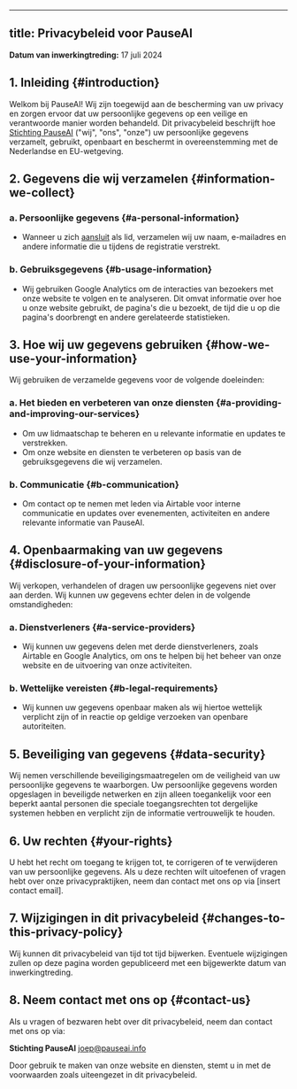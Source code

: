 

---
title: Privacybeleid voor PauseAI
---
 <!-- end of frontmatter metadata, dashes above need to stay -->
**Datum van inwerkingtreding:** 17 juli 2024

## 1. Inleiding {#introduction}

Welkom bij PauseAI!
Wij zijn toegewijd aan de bescherming van uw privacy en zorgen ervoor dat uw persoonlijke gegevens op een veilige en verantwoorde manier worden behandeld.
Dit privacybeleid beschrijft hoe [Stichting PauseAI](/legal) ("wij", "ons", "onze") uw persoonlijke gegevens verzamelt, gebruikt, openbaart en beschermt in overeenstemming met de Nederlandse en EU-wetgeving.

## 2. Gegevens die wij verzamelen {#information-we-collect}

### a. Persoonlijke gegevens {#a-personal-information}
- Wanneer u zich [aansluit](/join) als lid, verzamelen wij uw naam, e-mailadres en andere informatie die u tijdens de registratie verstrekt.

### b. Gebruiksgegevens {#b-usage-information}
- Wij gebruiken Google Analytics om de interacties van bezoekers met onze website te volgen en te analyseren. Dit omvat informatie over hoe u onze website gebruikt, de pagina's die u bezoekt, de tijd die u op die pagina's doorbrengt en andere gerelateerde statistieken.

## 3. Hoe wij uw gegevens gebruiken {#how-we-use-your-information}

Wij gebruiken de verzamelde gegevens voor de volgende doeleinden:

### a. Het bieden en verbeteren van onze diensten {#a-providing-and-improving-our-services}
- Om uw lidmaatschap te beheren en u relevante informatie en updates te verstrekken.
- Om onze website en diensten te verbeteren op basis van de gebruiksgegevens die wij verzamelen.

### b. Communicatie {#b-communication}
- Om contact op te nemen met leden via Airtable voor interne communicatie en updates over evenementen, activiteiten en andere relevante informatie van PauseAI.

## 4. Openbaarmaking van uw gegevens {#disclosure-of-your-information}

Wij verkopen, verhandelen of dragen uw persoonlijke gegevens niet over aan derden. Wij kunnen uw gegevens echter delen in de volgende omstandigheden:

### a. Dienstverleners {#a-service-providers}
- Wij kunnen uw gegevens delen met derde dienstverleners, zoals Airtable en Google Analytics, om ons te helpen bij het beheer van onze website en de uitvoering van onze activiteiten.

### b. Wettelijke vereisten {#b-legal-requirements}
- Wij kunnen uw gegevens openbaar maken als wij hiertoe wettelijk verplicht zijn of in reactie op geldige verzoeken van openbare autoriteiten.

## 5. Beveiliging van gegevens {#data-security}

Wij nemen verschillende beveiligingsmaatregelen om de veiligheid van uw persoonlijke gegevens te waarborgen. Uw persoonlijke gegevens worden opgeslagen in beveiligde netwerken en zijn alleen toegankelijk voor een beperkt aantal personen die speciale toegangsrechten tot dergelijke systemen hebben en verplicht zijn de informatie vertrouwelijk te houden.

## 6. Uw rechten {#your-rights}

U hebt het recht om toegang te krijgen tot, te corrigeren of te verwijderen van uw persoonlijke gegevens. Als u deze rechten wilt uitoefenen of vragen hebt over onze privacypraktijken, neem dan contact met ons op via [insert contact email].

## 7. Wijzigingen in dit privacybeleid {#changes-to-this-privacy-policy}

Wij kunnen dit privacybeleid van tijd tot tijd bijwerken. Eventuele wijzigingen zullen op deze pagina worden gepubliceerd met een bijgewerkte datum van inwerkingtreding.

## 8. Neem contact met ons op {#contact-us}

Als u vragen of bezwaren hebt over dit privacybeleid, neem dan contact met ons op via:

**Stichting PauseAI**
[joep@pauseai.info](mailto:joep@pauseai.info)

Door gebruik te maken van onze website en diensten, stemt u in met de voorwaarden zoals uiteengezet in dit privacybeleid.